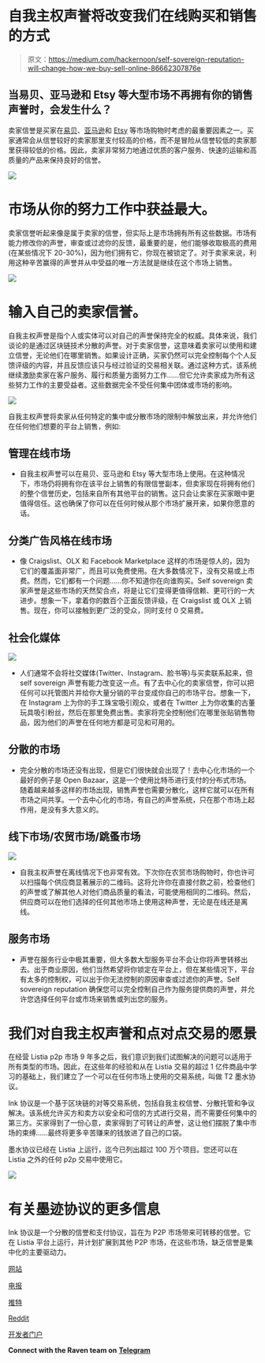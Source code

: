 # 自我主权声誉将改变我们在线购买和销售的方式

> 原文：<https://medium.com/hackernoon/self-sovereign-reputation-will-change-how-we-buy-sell-online-86662307876e>

## 当易贝、亚马逊和 Etsy 等大型市场不再拥有你的销售声誉时，会发生什么？

卖家信誉是买家在[易贝](https://ebay.com)、[亚马逊](https://amazon.com)和 [Etsy](https://etsy.com) 等市场购物时考虑的最重要因素之一。买家通常会从信誉较好的卖家那里支付较高的价格，而不是冒险从信誉较低的卖家那里获得较低的价格。因此，卖家非常努力地通过优质的客户服务、快速的运输和高质量的产品来保持良好的信誉。

![](img/1d43224490ca062c5dd4360df48fb88a.png)

# 市场从你的努力工作中获益最大。

卖家信誉听起来像是属于卖家的信誉，但实际上是市场拥有所有这些数据。市场有能力修改你的声誉，审查或过滤你的反馈，最重要的是，他们能够收取极高的费用(在某些情况下 20-30%)，因为他们拥有它，你现在被锁定了。对于卖家来说，利用这种辛苦赢得的声誉并从中受益的唯一方法就是继续在这个市场上销售。

![](img/8c8cb07fe88fe1cac71d9f019a23ecc3.png)

# 输入自己的卖家信誉。

自我主权声誉是指个人或实体可以对自己的声誉保持完全的权威。具体来说，我们谈论的是通过区块链技术分散的声誉。对于卖家信誉，这意味着卖家可以使用和建立信誉，无论他们在哪里销售。如果设计正确，买家仍然可以完全控制每个个人反馈评级的内容，并且反馈应该只与经过验证的交易相关联。通过这种方式，该系统继续激励卖家在客户服务、履行和质量方面努力工作……但它允许卖家成为所有这些努力工作的主要受益者。这些数据完全不受任何集中团体或市场的影响。

![](img/5143345fc5387b2180963448daa53feb.png)

自我主权声誉将卖家从任何特定的集中或分散市场的限制中解放出来，并允许他们在任何他们想要的平台上销售，例如:

## 管理在线市场

*   自我主权声誉可以在易贝、亚马逊和 Etsy 等大型市场上使用。在这种情况下，市场仍将拥有你在该平台上销售的有限信誉副本，但卖家现在将拥有他们的整个信誉历史，包括来自所有其他平台的销售。这只会让卖家在买家眼中更值得信任。这也确保了你可以在任何时候从那个市场扩展开来，如果你愿意的话。

## 分类广告风格在线市场

*   像 Craigslist、OLX 和 Facebook Marketplace 这样的市场是惊人的，因为它们的覆盖面非常广，而且可以免费使用。在大多数情况下，没有交易或上市费。然而，它们都有一个问题……你不知道你在向谁购买。Self sovereign 卖家声誉是这些市场的天然契合点，将是让它们变得更值得信赖、更可行的一大进步。想象一下，拿着你的数百个正面反馈评级，在 Craigslist 或 OLX 上销售。现在，你可以接触到更广泛的受众，同时支付 0 交易费。

## 社会化媒体

![](img/91a13d26725db5b38f4cfd3d8513d0b7.png)

*   人们通常不会将社交媒体(Twitter、Instagram、脸书等)与买卖联系起来，但 self sovereign 声誉有能力改变这一点。有了去中心化的卖家信誉，你可以把任何可以托管图片并给你大量分销的平台变成你自己的市场平台。想象一下，在 Instagram 上为你的手工珠宝吸引观众，或者在 Twitter 上为你收集的古董玩具吸引粉丝，然后在那里免费出售。卖家将完全控制他们在哪里张贴销售物品，因为他们的声誉在任何地方都是可见和可用的。

## 分散的市场

*   完全分散的市场还没有出现，但是它们很快就会出现了！去中心化市场的一个最好的例子是 Open Bazaar，这是一个使用比特币进行支付的分布式市场。随着越来越多这样的市场出现，销售声誉也需要分散化，这样它就可以在所有市场之间共享。一个去中心化的市场，有自己的声誉系统，只在那个市场上起作用，是没有多大意义的。

## 线下市场/农贸市场/跳蚤市场

![](img/51b4b899f002f5eb0a5fbc5dd0d7674d.png)

*   自我主权声誉在离线情况下也非常有效。下次你在农贸市场购物时，你也许可以扫描每个供应商显著展示的二维码。这将允许你在直接付款之前，检查他们的声誉或了解其他人对他们商品质量的看法，可能使用相同的二维码。然后，供应商可以在他们选择的任何其他市场上使用这种声誉，无论是在线还是离线。

## 服务市场

*   声誉在服务行业中极其重要，但大多数大型服务平台不会让你将声誉转移出去。出于商业原因，他们当然希望将你锁定在平台上，但在某些情况下，平台有太多的控制权，可以出于你无法控制的原因审查或过滤你的声誉。Self sovereign reputation 确保您可以完全控制自己作为服务提供商的声誉，并允许您选择任何平台或市场来销售或列出您的服务。

# 我们对自我主权声誉和点对点交易的愿景

在经营 Listia p2p 市场 9 年多之后，我们意识到我们试图解决的问题可以适用于所有类型的市场。因此，在这些年的经验和从在 Listia 交易的超过 1 亿件商品中学习的基础上，我们建立了一个可以在任何市场上使用的交易系统，叫做 T2 墨水协议。

Ink 协议是一个基于区块链的对等交易系统，包括自我主权信誉、分散托管和争议解决。该系统允许买方和卖方以安全和可信的方式进行交易，而不需要任何集中的第三方。买家得到了一份心意，卖家得到了可转让的声誉，这让他们摆脱了集中市场的束缚……最终将更多辛苦赚来的钱放进了自己的口袋。

墨水协议已经在 Listia 上运行，迄今已列出超过 100 万个项目。您还可以在 Listia 之外的任何 p2p 交易中使用它。

![](img/37909433ad55bbebafe907bf33526899.png)

# 有关墨迹协议的更多信息

Ink 协议是一个分散的信誉和支付协议，旨在为 P2P 市场带来可转移的信誉。它在 Listia 平台上运行，并计划扩展到其他 P2P 市场，在这些市场，缺乏信誉是集中化的主要驱动力。

[网站](https://paywithink.com/)

[电报](https://t.me/paywithink)

[推特](https://twitter.com/PayWithInk)

[Reddit](https://www.reddit.com/r/PayWithInk/)

[开发者门户](https://developer.inkprotocol.com/docs)

**Connect with the Raven team on** [**Telegram**](https://t.me/ravenprotocol)
